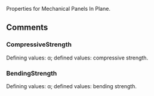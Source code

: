Properties for Mechanical Panels In Plane.

<!-- end of short definition -->


## Comments

### CompressiveStrength

Defining values: α; defined values: compressive strength.

### BendingStrength

Defining values: α; defined values: bending strength.
